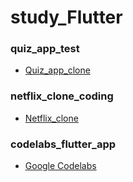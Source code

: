 # study_Flutter

### quiz_app_test

- [Quiz_app_clone](https://www.inflearn.com/course/플러터-장고-퀴즈앱-서버-풀스택/dashboard)

### netflix_clone_coding

- [Netflix_clone](https://www.inflearn.com/course/flutter-netflix-clone-app/dashboard)

### codelabs_flutter_app

- [Google Codelabs](https://codelabs.developers.google.com/)
